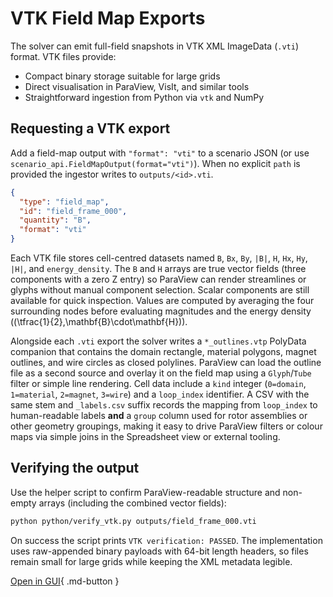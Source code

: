 # VTK Field Map Exports

The solver can emit full-field snapshots in VTK XML ImageData (`.vti`) format.
VTK files provide:

- Compact binary storage suitable for large grids
- Direct visualisation in ParaView, VisIt, and similar tools
- Straightforward ingestion from Python via `vtk` and NumPy

## Requesting a VTK export

Add a field-map output with `"format": "vti"` to a scenario JSON (or use
`scenario_api.FieldMapOutput(format="vti")`). When no explicit `path` is
provided the ingestor writes to `outputs/<id>.vti`.

```json
{
  "type": "field_map",
  "id": "field_frame_000",
  "quantity": "B",
  "format": "vti"
}
```

Each VTK file stores cell-centred datasets named `B`, `Bx`, `By`, `|B|`, `H`,
`Hx`, `Hy`, `|H|`, and `energy_density`. The `B` and `H` arrays are true vector
fields (three components with a zero Z entry) so ParaView can render streamlines
or glyphs without manual component selection. Scalar components are still
available for quick inspection. Values are computed by averaging the four
surrounding nodes before evaluating magnitudes and the energy density
(\(\tfrac{1}{2}\,\mathbf{B}\cdot\mathbf{H}\)).

Alongside each `.vti` export the solver writes a
`*_outlines.vtp` PolyData companion that contains the domain rectangle, material
polygons, magnet outlines, and wire circles as closed polylines. ParaView can
load the outline file as a second source and overlay it on the field map using a
`Glyph`/`Tube` filter or simple line rendering. Cell data include a `kind`
integer (`0=domain`, `1=material`, `2=magnet`, `3=wire`) and a `loop_index`
identifier. A CSV with the same stem and `_labels.csv` suffix records the
mapping from `loop_index` to human-readable labels **and** a `group` column used
for rotor assemblies or other geometry groupings, making it easy to drive
ParaView filters or colour maps via simple joins in the Spreadsheet view or
external tooling.

## Verifying the output

Use the helper script to confirm ParaView-readable structure and non-empty
arrays (including the combined vector fields):

```bash
python python/verify_vtk.py outputs/field_frame_000.vti
```

On success the script prints `VTK verification: PASSED`. The implementation uses
raw-appended binary payloads with 64-bit length headers, so files remain small
for large grids while keeping the XML metadata legible.


[Open in GUI](../../developer-guide/dev-environment.md){ .md-button }
